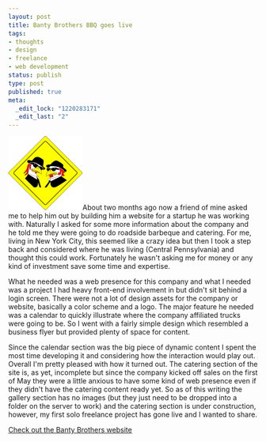 ```yaml
--- 
layout: post
title: Banty Brothers BBQ goes live
tags: 
- thoughts
- design
- freelance
- web development
status: publish
type: post
published: true
meta: 
  _edit_lock: "1220283171"
  _edit_last: "2"
---
```

<a href="http://www.bantybrothers.com" title="Banty Brothers BBQ"><img src="/img/blog/roadsign.gif" alt="Blues Brothers? No. Banty Brothers." title="Banty Brothers BBQ Roadsign" width="150" height="150" class="alignleft size-medium wp-image-23" /></a>About two months ago now a friend of mine asked me to help him out by building him a website for a startup he was working with. Naturally I asked for some more information about the company and he told me they were going to do roadside barbeque and catering. For me, living in New York City, this seemed like a crazy idea but then I took a step back and considered where he was living (Central Pennsylvania) and thought this could work. Fortunately he wasn't asking me for money or any kind of investment save some time and expertise.

What he needed was a web presence for this company and what I needed was a project I had heavy front-end involvement in but didn't sit behind a login screen. There were not a lot of design assets for the company or website, basically a color scheme and a logo. The major feature he needed was a calendar to quickly illustrate where the company affiliated trucks were going to be. So I went with a fairly simple design which resembled a business flyer but provided plenty of space for content.

Since the calendar section was the big piece of dynamic content I spent the most time developing it and considering how the interaction would play out. Overall I'm pretty pleased with how it turned out. The catering section of the site is, as yet, incomplete but since the company kicked off sales on the first of May they were a little anxious to have some kind of web presence even if they didn't have the catering content ready yet. So as of this writing the gallery section has no images (but they just need to be dropped into a folder on the server to work) and the catering section is under construction, however, my first solo freelance project has gone live and I wanted to share.

<a href="http://www.bantybrothers.com" title="Banty Brothers BBQ">Check out the Banty Brothers website</a>
